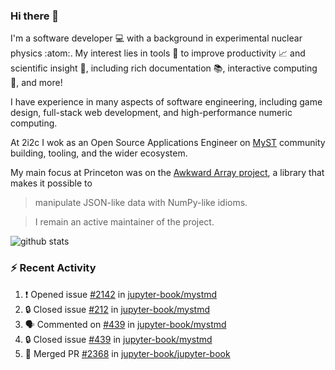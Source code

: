 ### Hi there 👋 

I'm a software developer 💻 with a background in experimental nuclear physics :atom:. My interest lies in tools :wrench: to improve productivity :chart_with_upwards_trend: and scientific insight :telescope:, including rich documentation 📚, interactive computing 🧮, and more! 

I have experience in many aspects of software engineering, including game design, full-stack web development, and high-performance numeric computing. 

At 2i2c I wok as an Open Source Applications Engineer on [MyST](https://github.com/jupyter-book/mystmd) community building, tooling, and the wider ecosystem. 

My main focus at Princeton was on the [Awkward Array project](awkward-array.org/), a library that makes it possible to 
> manipulate JSON-like data with NumPy-like idioms.

> I remain an active maintainer of the project. 

![github stats](https://github-readme-stats.vercel.app/api?username=agoose77&show_icons=true&hide_rank=true&hide_title=true&bg_color=30,e76445,904e95&text_color=efe3ec&icon_color=efe3ec)
<!--
**agoose77/agoose77** is a ✨ _special_ ✨ repository because its `README.md` (this file) appears on your GitHub profile.

Here are some ideas to get you started:

- 🔭 I’m currently working on ...
- 🌱 I’m currently learning ...
- 👯 I’m looking to collaborate on ...
- 🤔 I’m looking for help with ...
- 💬 Ask me about ...
- 📫 How to reach me: ...
- 😄 Pronouns: ...
- ⚡ Fun fact: ...
-->

### :zap: Recent Activity

<!--START_SECTION:activity-->
1. ❗ Opened issue [#2142](https://github.com/jupyter-book/mystmd/issues/2142) in [jupyter-book/mystmd](https://github.com/jupyter-book/mystmd)
2. 🔒 Closed issue [#212](https://github.com/jupyter-book/mystmd/issues/212) in [jupyter-book/mystmd](https://github.com/jupyter-book/mystmd)
3. 🗣 Commented on [#439](https://github.com/jupyter-book/mystmd/issues/439#issuecomment-3023691663) in [jupyter-book/mystmd](https://github.com/jupyter-book/mystmd)
4. 🔒 Closed issue [#439](https://github.com/jupyter-book/mystmd/issues/439) in [jupyter-book/mystmd](https://github.com/jupyter-book/mystmd)
5. 🎉 Merged PR [#2368](https://github.com/jupyter-book/jupyter-book/pull/2368) in [jupyter-book/jupyter-book](https://github.com/jupyter-book/jupyter-book)
<!--END_SECTION:activity-->
